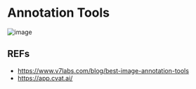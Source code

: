 
# Annotation Tools


![image](https://github.com/AdTekDev/EmT.DS/assets/18588011/d1255a74-f58c-4317-bce8-651eb46b3ada)


## REFs
- https://www.v7labs.com/blog/best-image-annotation-tools
- https://app.cvat.ai/
